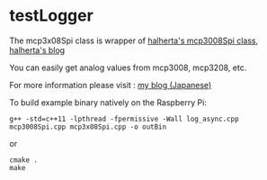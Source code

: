# testLogger


The mcp3x08Spi class is wrapper of  [halherta's mcp3008Spi class](https://github.com/halherta/RaspberryPi-mcp3008Spi),
[halherta's blog](http://www.hertaville.com/interfacing-an-spi-adc-mcp3008-chip-to-the-raspberry-pi-using-c.html)

You can easily get analog values from mcp3008, mcp3208, etc.

For more information please visit :
[my blog (Japanese)](http://www.hertaville.com/interfacing-an-spi-adc-mcp3008-chip-to-the-raspberry-pi-using-c.html)


To build example binary natively on the Raspberry Pi:

```
g++ -std=c++11 -lpthread -fpermissive -Wall log_async.cpp mcp3008Spi.cpp mcp3x08Spi.cpp -o outBin
```
or

```
cmake .
make
```
